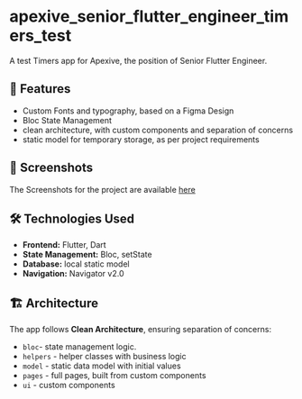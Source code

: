 # apexive_senior_flutter_engineer_timers_test

A test Timers app for Apexive, the position of Senior Flutter Engineer.

## 🚀 **Features**

- Custom Fonts and typography, based on a Figma Design
- Bloc State Management
- clean architecture, with custom components and separation of concerns
- static model for temporary storage, as per project requirements

## 📸 **Screenshots**

The Screenshots for the project are available [here](https://www.behance.net/gallery/196225265/Timers-Flutter-App)

## 🛠️ **Technologies Used**

- **Frontend:** Flutter, Dart
- **State Management:** Bloc, setState
- **Database:** local static model
- **Navigation:** Navigator v2.0

## 🏗️ **Architecture**

The app follows **Clean Architecture**, ensuring separation of concerns:
- `bloc`- state management logic.
- `helpers` - helper classes with business logic
- `model` - static data model with initial values
- `pages` - full pages, built from custom components
- `ui` - custom components
